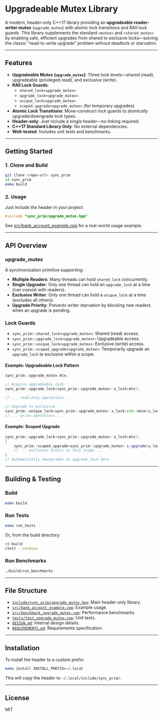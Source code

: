 # Upgradeable Mutex Library

A modern, header-only C++17 library providing an **upgradeable reader-writer mutex** (`upgrade_mutex`) with atomic lock transitions and RAII lock guards. This library supplements the standard `<mutex>` and `<shared_mutex>` by enabling safe, efficient upgrades from shared to exclusive locks—solving the classic "read-to-write upgrade" problem without deadlock or starvation.

---

## Features

- **Upgradeable Mutex (`upgrade_mutex`)**: Three lock levels—shared (read), upgradeable (privileged read), and exclusive (write).
- **RAII Lock Guards**:
  - `shared_lock<upgrade_mutex>`
  - `upgrade_lock<upgrade_mutex>`
  - `unique_lock<upgrade_mutex>`
  - `scoped_upgrade<upgrade_mutex>` (for temporary upgrades)
- **Atomic Lock Transitions**: Move-construct lock guards to atomically upgrade/downgrade lock types.
- **Header-only**: Just include a single header—no linking required.
- **C++17 Standard Library Only**: No external dependencies.
- **Well-tested**: Includes unit tests and benchmarks.

---

## Getting Started

### 1. Clone and Build

```sh
git clone <repo-url> sync_prim
cd sync_prim
make build
```

### 2. Usage

Just include the header in your project:

```cpp
#include "sync_prim/upgrade_mutex.hpp"
```

See [src/bank_account_example.cpp](src/bank_account_example.cpp) for a real-world usage example.

---

## API Overview

### upgrade_mutex

A synchronization primitive supporting:

- **Multiple Readers**: Many threads can hold `shared_lock` concurrently.
- **Single Upgrader**: Only one thread can hold an `upgrade_lock` at a time (can coexist with readers).
- **Exclusive Writer**: Only one thread can hold a `unique_lock` at a time (excludes all others).
- **Upgrade Priority**: Prevents writer starvation by blocking new readers when an upgrade is pending.

### Lock Guards

- `sync_prim::shared_lock<upgrade_mutex>`: Shared (read) access.
- `sync_prim::upgrade_lock<upgrade_mutex>`: Upgradeable access.
- `sync_prim::unique_lock<upgrade_mutex>`: Exclusive (write) access.
- `sync_prim::scoped_upgrade<upgrade_mutex>`: Temporarily upgrade an `upgrade_lock` to exclusive within a scope.

#### Example: Upgradeable Lock Pattern

```cpp
sync_prim::upgrade_mutex mtx;

// Acquire upgradeable lock
sync_prim::upgrade_lock<sync_prim::upgrade_mutex> u_lock(mtx);

// ... read-only operations ...

// Upgrade to exclusive
sync_prim::unique_lock<sync_prim::upgrade_mutex> x_lock(std::move(u_lock));
// ... write operations ...
```

#### Example: Scoped Upgrade

```cpp
sync_prim::upgrade_lock<sync_prim::upgrade_mutex> u_lock(mtx);
{
    sync_prim::scoped_upgrade<sync_prim::upgrade_mutex> s_upgrade(u_lock);
    // ... exclusive access in this scope ...
}
// Automatically downgrades to upgrade_lock here
```

---

## Building & Testing

### Build

```sh
make build
```

### Run Tests

```sh
make run_tests
```

Or, from the build directory:

```sh
cd build
ctest --verbose
```

### Run Benchmarks

```sh
./build/run_benchmarks
```

---

## File Structure

- [`include/sync_prim/upgrade_mutex.hpp`](include/sync_prim/upgrade_mutex.hpp): Main header-only library.
- [`src/bank_account_example.cpp`](src/bank_account_example.cpp): Example usage.
- [`src/benchmark_upgrade_mutex.cpp`](src/benchmark_upgrade_mutex.cpp): Performance benchmarks.
- [`tests/test_upgrade_mutex.cpp`](tests/test_upgrade_mutex.cpp): Unit tests.
- [`DESIGN.md`](DESIGN.md): Internal design details.
- [`REQUIREMENTS.md`](REQUIREMENTS.md): Requirements specification.

---

## Installation

To install the header to a custom prefix:

```sh
make install INSTALL_PREFIX=~/.local
```

This will copy the header to `~/.local/include/sync_prim/`.

---

## License

MIT